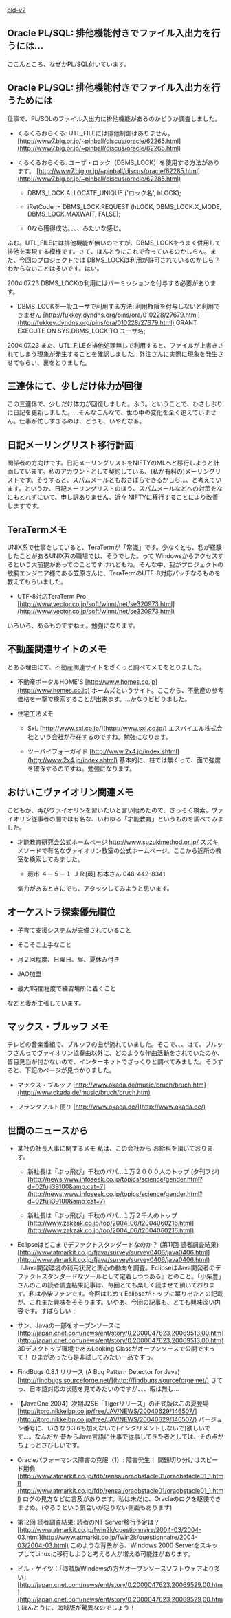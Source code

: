 [old-v2](ig040719-orig.html)

## Oracle PL/SQL: 排他機能付きでファイル入出力を行うには…

ここんところ、なぜかPL/SQL付いています。


## Oracle PL/SQL: 排他機能付きでファイル入出力を行うためには

仕事で、PL/SQLのファイル入出力に排他機能があるのかどうか調査しました。

* くるくるおらくる: UTL_FILEには排他制御はありません。
  [http://www7.big.or.jp/~pinball/discus/oracle/62265.html](http://www7.big.or.jp/~pinball/discus/oracle/62265.html)
  
* くるくるおらくる: ユーザ・ロック（DBMS_LOCK）を使用する方法があります。
  [http://www7.big.or.jp/~pinball/discus/oracle/62285.html](http://www7.big.or.jp/~pinball/discus/oracle/62285.html)
  
  * DBMS_LOCK.ALLOCATE_UNIQUE ('ロック名', hLOCK);
    
  * iRetCode := DBMS_LOCK.REQUEST (hLOCK, DBMS_LOCK.X_MODE, DBMS_LOCK.MAXWAIT,
    FALSE);
    
  * 0なら獲得成功。、、、みたいな感じ。
  

ふむ。UTL_FILEには排他機能が無いのですが、DBMS_LOCKをうまく併用して排他を実現する模様です。さて、ほんとうにこれで合っているのかしらん。また、今回のプロジェクトでは
DBMS_LOCKは利用が許可されているのかしら？ わからないことは多いです。はい。

2004.07.23 DBMS_LOCKの利用にはパーミッションを付与する必要があります。

* DBMS_LOCKを一般ユーザで利用する方法: 利用権限を付与しないと利用できません
  [http://fukkey.dyndns.org/pins/ora/010228/27679.html](http://fukkey.dyndns.org/pins/ora/010228/27679.html)
GRANT EXECUTE ON SYS.DBMS_LOCK TO ユーザ名;

2004.07.23 また、UTL_FILEを排他処理無しで利用すると、ファイルが上書きされてしまう現象が発生することを確認しました。外注さんに実際に現象を発生させてもらい、裏をとりました。

## 三連休にて、少しだけ体力が回復

この三連休で、少しだけ体力が回復しました。ふう。ということで、ひさしぶりに日記を更新しました。…そんなこんなで、世の中の変化を全く追えていません。仕事が忙しすぎるのは、どうも、いやだなぁ。

## 日記メーリングリスト移行計画

関係者の方向けです。日記メーリングリストをNIFTYのMLへと移行しようと計画しています。私のアカウントとして契約している、(私が有料の)メーリングリストです。そうすると、スパムメールともおさばらできるかしら…、と考えています。というか、日記メーリングリストのほう、スパムメールなどへの対策をなにもとれずにいて、申し訳ありません。近々
NIFTYに移行することにより改善しますです。

## TeraTermメモ

UNIX系で仕事をしていると、TeraTermが「常識」です。少なくとも、私が経験したことがあるUNIX系の職場では、そうでした。って
Windowsからアクセスするという大前提があってのことですけれどもね。そんな中、我がプロジェクトの敏腕エンジニア様である笠原さんに、TeraTermのUTF-8対応パッチなるものを教えてもらいました。

* UTF-8対応TeraTerm Pro
  [http://www.vector.co.jp/soft/winnt/net/se320973.html](http://www.vector.co.jp/soft/winnt/net/se320973.html)

いろいろ、あるものですねぇ。勉強になります。

## 不動産関連サイトのメモ

とある理由にて、不動産関連サイトをざくっと調べてメモをとりました。

* 不動産ポータルHOME'S
  [http://www.homes.co.jp](http://www.homes.co.jp)
  ホームズというサイト。ここから、不動産の参考価格を一撃で検索することが出来ます。…かなりビビりました。
  
* 住宅工法メモ
  
  * SxL
    [http://www.sxl.co.jp/](http://www.sxl.co.jp/)
    エスバイエル株式会社という会社が存在するのですね。勉強になります。
    
  * ツーバイフォーガイド
    [http://www.2x4.jp/index.shtml](http://www.2x4.jp/index.shtml)
    基本的に、柱では無くって、面で強度を確保するのですね。勉強になります。
  

## おけいこヴァイオリン関連メモ

こどもが、再びヴァイオリンを習いたいと言い始めたので、さっそく検索。ヴァイオリン従事者の間では有名な、いわゆる「才能教育」というものを調べてみました。

* 才能教育研究会公式ホームページ
  http://www.suzukimethod.or.jp/
  スズキメソードで有名なヴァイオリン教室の公式ホームページ。ここから近所の教室を検索してみました。
  
  * 蕨市 ４－５－１ ＪＲ[蕨] 杉本さん 048-442-8341 
  

  気力があるときにでも、アタックしてみようと思います。

## オーケストラ探索優先順位

* 子育て支援システムが完備されていること
  
* そこそこ上手なこと
  
* 月２回程度、日曜日、昼、夏休み付き
  
* JAO加盟
  
* 最大1時間程度で練習場所に着くこと

などと妻が主張しています。

## マックス・ブルッフ メモ

テレビの音楽番組で、ブルッフの曲が流れていました。そこで、、、はて、ブルッフさんってヴァイオリン協奏曲以外に、どのような作曲活動をされていたのか、皆目見当が付かないので、インターネットでざっくりと調べてみました。そうすると、下記のページが見つかりました。

* マックス・ブルッフ
  [http://www.okada.de/music/bruch/bruch.htm](http://www.okada.de/music/bruch/bruch.htm)
  
* フランクフルト便り
  [http://www.okada.de/](http://www.okada.de/)

## 世間のニュースから

* 某社の社長人事に関するメモ
  私は、この会社から お給料を頂いております。
  
  * 新社長は「ぶっ飛び」千秋のパパ…１万２０００人のトップ (夕刊フジ)
    [http://news.www.infoseek.co.jp/topics/science/gender.html?d=02fuji39100&amp;cat=7](http://news.www.infoseek.co.jp/topics/science/gender.html?d=02fuji39100&amp;cat=7)
    
  * 新社長は「ぶっ飛び」千秋のパパ…１万２千人のトップ
    [http://www.zakzak.co.jp/top/2004_06/t2004060216.html](http://www.zakzak.co.jp/top/2004_06/t2004060216.html)
  

  
* Eclipseはどこまでデファクトスタンダードなのか？ (第11回 読者調査結果)
  [http://www.atmarkit.co.jp/fjava/survey/survey0406/java0406.html](http://www.atmarkit.co.jp/fjava/survey/survey0406/java0406.html)
  『Java開発環境の利用状況と関心の動向を調査。EclipseはJava開発者のデファクトスタンダードなツールとして定着しつつある』とのこと。「小柴豊」さんのこの読者調査結果記事は、毎回とても楽しく読ませて頂いております。私は小柴ファンです。今回はじめてEclipseがトップに躍り出たとの記載が、これまた興味をそそります。いやあ、今回の記事も、とても興味深い内容です。すばらしい！
  
* サン、Javaの一部をオープンソースに
  [http://japan.cnet.com/news/ent/story/0,2000047623,20069513,00.htm](http://japan.cnet.com/news/ent/story/0,2000047623,20069513,00.htm)
  3Dデスクトップ環境であるLooking Glassがオープンソースで公開ですって！ ひまがあったら是非試してみたい一品ですっ。
  
* FindBugs 0.8.1 リリース (A Bug Pattern Detector for Java)
  [http://findbugs.sourceforge.net/](http://findbugs.sourceforge.net/)
  さてっ、日本語対応の状態を見てみたいのですが、、、暇は無し…
  
* 【JavaOne 2004】次期J2SE「Tigerリリース」の正式版はこの夏登場
  [http://itpro.nikkeibp.co.jp/free/JAV/NEWS/20040629/146507/](http://itpro.nikkeibp.co.jp/free/JAV/NEWS/20040629/146507/)
  バージョン番号に、いきなり3.6も加えないで(インクリメントしないで)欲しいです…。なんだか
  昔からJava言語に仕事で従事してきた者としては、その点が ちょっとさびしいです。
  
* Oracleパフォーマンス障害の克服（1）: 障害発生！ 問題切り分けはスピード勝負
  [http://www.atmarkit.co.jp/fdb/rensai/oraobstacle01/oraobstacle01_1.html](http://www.atmarkit.co.jp/fdb/rensai/oraobstacle01/oraobstacle01_1.html)
  ログの見方などに言及があります。私は未だに、Oracleのログを駆使できませぬ。(やろうという気合いが足りない側面もあります)
  
* 第12回 読者調査結果: 読者のNT Server移行予定は？
  [http://www.atmarkit.co.jp/fwin2k/questionnaire/2004-03/2004-03.html](http://www.atmarkit.co.jp/fwin2k/questionnaire/2004-03/2004-03.html)
  このような背景から、Windows 2000 ServerをスキップしてLinuxに移行しようと考える人が増える可能性があります。
  
* ビル・ゲイツ：「海賊版Windowsの方がオープンソースソフトウェアより多い」
  [http://japan.cnet.com/news/ent/story/0,2000047623,20069529,00.htm](http://japan.cnet.com/news/ent/story/0,2000047623,20069529,00.htm)
  ほんとうに、海賊版が驚異なのでしょう！